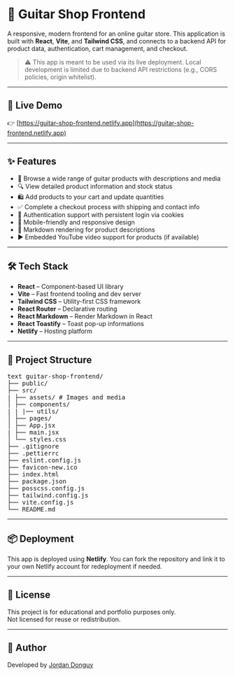 # 🎸 Guitar Shop Frontend

A responsive, modern frontend for an online guitar store. This application is built with **React**, **Vite**, and **Tailwind CSS**, and connects to a backend API for product data, authentication, cart management, and checkout.

> ⚠️ This app is meant to be used via its live deployment. Local development is limited due to backend API restrictions (e.g., CORS policies, origin whitelist).

---

## 🚀 Live Demo

👉 [https://guitar-shop-frontend.netlify.app](https://guitar-shop-frontend.netlify.app)

---

## ✨ Features

- 🛒 Browse a wide range of guitar products with descriptions and media
- 🔍 View detailed product information and stock status
- 🛍️ Add products to your cart and update quantities
- ✅ Complete a checkout process with shipping and contact info
- 🔐 Authentication support with persistent login via cookies
- 📱 Mobile-friendly and responsive design
- 📝 Markdown rendering for product descriptions
- ▶️ Embedded YouTube video support for products (if available)

---

## 🛠️ Tech Stack

- **React** – Component-based UI library
- **Vite** – Fast frontend tooling and dev server
- **Tailwind CSS** – Utility-first CSS framework
- **React Router** – Declarative routing
- **React Markdown** – Render Markdown in React
- **React Toastify** – Toast pop-up informations
- **Netlify** – Hosting platform

---

## 📁 Project Structure

<pre lang="md">text guitar-shop-frontend/ 
├── public/
├── src/
| ├── assets/ # Images and media
│ ├── components/
| | |── utils/
│ ├── pages/
│ ├── App.jsx
| ├── main.jsx 
│ └── styles.css
├── .gitignore 
├── .pettierrc
├── eslint.config.js
├── favicon-new.ico
├── index.html
├── package.json
├── posscss.config.js
├── tailwind.config.js
├── vite.config.js
└── README.md </pre>

---

## 📦 Deployment

This app is deployed using **Netlify**. You can fork the repository and link it to your own Netlify account for redeployment if needed.

---

## 📄 License

This project is for educational and portfolio purposes only.  
Not licensed for reuse or redistribution.

---

## 👤 Author

Developed by [Jordan Donguy](https://github.com/JordanDonguy)

